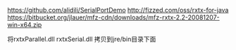 https://github.com/alidili/SerialPortDemo
http://fizzed.com/oss/rxtx-for-java
https://bitbucket.org/jlauer/mfz-cdn/downloads/mfz-rxtx-2.2-20081207-win-x64.zip

将rxtxParallel.dll   rxtxSerial.dll 拷贝到jre/bin目录下面